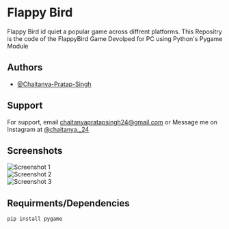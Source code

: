 
# Flappy Bird

Flappy Bird id quiet a popular game across diffrent platforms. This Repositry is the code of the FlappyBird Game Devolped for PC using Python's Pygame Module


## Authors

- [@Chaitanya-Pratap-Singh](https://github.com/Chaitanya-Pratap-Singh)
  
## Support

For support, email chaitanyapratapsingh24@gmail.com or Message me on Instagram at [@chaitanya._24](https://www.instagram.com/chaitanya._24/)

  
## Screenshots

![Screenshot 1](https://drive.google.com/uc?export=view&id=1Jj_YbYkN6YmrkJQrxcl64h4fLC5lswZa)  
![Screenshot 2](https://drive.google.com/uc?export=view&id=1F5jlt9UNI1frKeB9vHDQ6tjfgv9E9zlp)  
![Screenshot 3](https://drive.google.com/uc?export=view&id=1zAWffkLNgyOX4CJ5G0-tqkEyM94o988S)

## Requirments/Dependencies
```python
pip install pygame
```

  